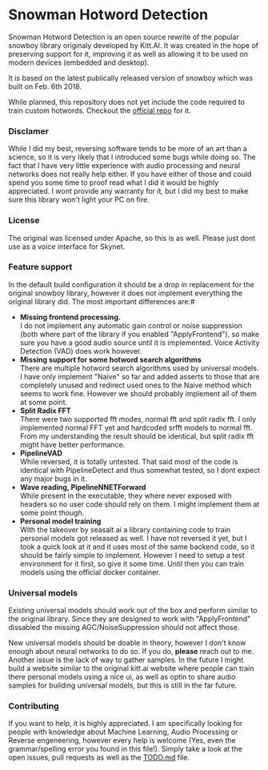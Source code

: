 # Snowman Hotword Detection
Snowman Hotword Detection is an open source rewrite of the popular snowboy library 
originaly developed by Kitt.AI. It was created in the hope of preserving support for it,
improving it as well as allowing it to be used on modern devices (embedded and desktop).

It is based on the latest publically released version of snowboy which was built on Feb. 6th 2018.

While planned, this repository does not yet include the code required to train custom hotwords. Checkout the [official repo](https://github.com/seasalt-ai/snowboy) for it.

### Disclamer
While I did my best, reversing software tends to be more of an art than a science, so it is very likely that I introduced some bugs while doing so. The fact that I have very little experience with audio processing and neural networks does not really help either. If you have either of those and could spend you some time to proof read what I did it would be highly appreciated. I wont provide any warranty for it, but I did my best to make sure this library won't light your PC on fire.

### License
The original was licensed under Apache, so this is as well.
Please just dont use as a voice interface for Skynet.

### Feature support
In the default build configuration it should be a drop in replacement for the original snowboy library, however it does not implement everything the original library did. The most important differences are:#

- **Missing frontend processing.**\
  I do not implement any automatic gain control or noise suppression (both where part of the library if you enabled "ApplyFrontend"), so make sure you have a good audio source until it is implemented. Voice Activity Detection (VAD) does work however.
- **Missing support for some hotword search algorithms**\
  There are multiple hotword search algorithms used by universal models. I have only implement "Naive" so far and added asserts to those that are completely unused and redirect used ones to the Naive method which seems to work fine. However we should probably implement all of them at some point.
- **Split Radix FFT**\
  There were two supported fft modes, normal fft and split radix fft. I only implemented normal FFT yet and hardcoded srfft models to normal fft. From my understanding the result should be identical, but split radix fft might have better performance.
- **PipelineVAD**\
  While reversed, it is totally untested. That said most of the code is identical with PipelineDetect and thus somewhat tested, so I dont expect any major bugs in it.
- **Wave reading, PipelineNNETForward**\
  While present in the executable, they where never exposed with headers so no user code should rely on them. I might implement them at some point though.
- **Personal model training**\
  With the takeover by seasalt.ai a library containing code to train personal models got released as well. I have not reversed it yet, but I took a quick look at it and it uses most of the same backend code, so it should be fairly simple to implement. However I need to setup a test environment for it first, so give it some time. Until then you can train models using the official docker container.

### Universal models
Existing universal models should work out of the box and perform similar to the original library. Since they are designed to work with "ApplyFrontend" dissabled the missing AGC/NoiseSuppression should not affect those.

New universal models should be doable in theory, however I don't know enough about neural networks to do so. If you do, **please** reach out to me. Another issue is the lack of way to gather samples. In the future I might build a website similar to the original kitt.ai website where people can train there personal models using a nice ui, as well as optin to share audio samples for building universal models, but this is still in the far future.

### Contributing
If you want to help, it is highly appreciated. I am specifically looking for people with knowledge about Machine Learning, Audio Processing or Reverse engeneering, however every help is welcome (Yes, even the grammar/spelling error you found in this file!). Simply take a look at the open issues, pull requests as well as the [TODO.md](./TODO.md) file.